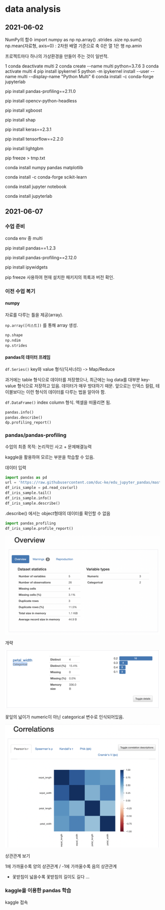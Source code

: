 # data analysis

## 2021-06-02

NumPy의 함수
import numpy as np
np.array()
.strides
.size
np.sum()
np.mean(자료형, axis=0) : 2차원 배열 기준으로 축 0은 열 1은 행 
np.amin



프로젝트마다 하나의 가상환경을 만들어 주는 것이 일반적.

1	conda deactivate multi
2	conda create --name multi python=3.7.6
3	conda activate multi 
4	pip install ipykernel
5	python -m ipykernel install --user --name multi --display-name "Python Multi"
6	conda install -c conda-forge jupyterlab



pip install pandas-profiling==2.11.0

pip install opencv-python-headless

pip install xgboost

pip install shap

pip install keras==2.3.1

pip install tensorflow==2.2.0

pip install lightgbm


pip freeze > tmp.txt



conda install numpy pandas matplotlib

conda install -c conda-forge scikit-learn

conda install jupyter notebook

conda install jupyterlab





## 2021-06-07

### 수업 준비

conda env 중 multi

pip install pandas==1.2.3

pip install pandas-profiling==2.12.0

pip install ipywidgets



pip freeze 사용하여 현재 설치한 패키지의 목록과 버전 확인.



### 이전 수업 복기

#### numpy

자료를 다루는 틀을 제공(array).

`np.array([리스트])` 를 통해 array 생성.

```python
np.shape
np.ndim
np.strides
```



#### pandas의 데이터 프레임

`df.Series()` key와 value 형식(딕셔너리) -> Map/Reduce

과거에는 table 형식으로 데이터를 저장했으나, 최근에는 log data를 대부분 key-value 형식으로 저장하고 있음. 데이터가 매우 방대하기 때문. 앞으로는 인덱스 컬럼, 테이블보다는 이런 형식의 데이터를 다루는 법을 알아야 함.

`df.DataFrame()` index column 형식. 엑셀을 떠올리면 됨.

```python
pandas.info()
pandas.describe()
dp.profiling_report()
```



### pandas/pandas-profiling

수업의 최종 목적: 논리적인 사고 + 문제해결능력

kaggle을 활용하여 모르는 부분을 학습할 수 있음.



데이터 입력

```python
import pandas as pd
url = 'https://raw.githubusercontent.com/duc-ke/edu_jupyter_pandas/master/dataset/iris_sample.csv'
df_iris_sample = pd.read_csv(url)
df_iris_sample.tail()
df_iris_sample.info()
df_iris_sample.describe()
```

.describe() 에서는 object형태의 데이터를 확인할 수 없음



```python
import pandas_profiling
df_iris_sample.profile_report()
```

![image-20210607102913386](dataanalysis_lecture.assets/image-20210607102913386.png)

개략

![image-20210607103041662](dataanalysis_lecture.assets/image-20210607103041662.png)

꽃잎의 넓이가 numeric이 아닌 categorical 변수로 인식되어있음.



![image-20210607103346376](dataanalysis_lecture.assets/image-20210607103346376.png)

상관관계 보기

1에 가까울수록 양의 상관관계 / -1에 가까울수록 음의 상관관계

- 꽃받침이 넓을수록 꽃받침의 길이도 길다 ...



### kaggle을 이용한 pandas 학습

kaggle 접속





